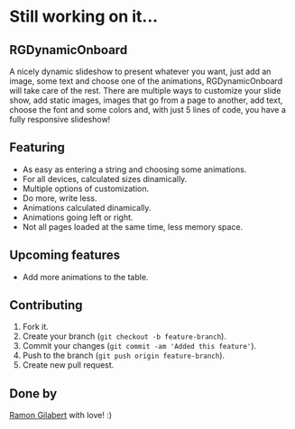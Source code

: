 # Still working on it...

## RGDynamicOnboard

A nicely dynamic slideshow to present whatever you want, just add an image, some text and choose one of the animations, RGDynamicOnboard will take care of the rest. There are multiple ways to customize your slide show, add static images, images that go from a page to another, add text, choose the font and some colors and, with just 5 lines of code, you have a fully responsive slideshow!

## Featuring

- As easy as entering a string and choosing some animations.
- For all devices, calculated sizes dinamically.
- Multiple options of customization.
- Do more, write less.
- Animations calculated dinamically.
- Animations going left or right.
- Not all pages loaded at the same time, less memory space.

## Upcoming features

- Add more animations to the table.

## Contributing

1. Fork it.
2. Create your branch (`git checkout -b feature-branch`).
3. Commit your changes (`git commit -am 'Added this feature'`).
4. Push to the branch (`git push origin feature-branch`).
5. Create new pull request.

## Done by

[Ramon Gilabert](http://ramongilabert.com) with love! :)
